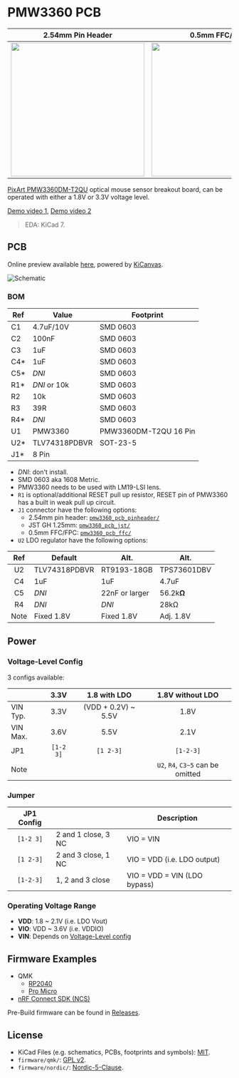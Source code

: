 # PMW3360 PCB

| 2.54mm Pin Header                                                                                     | 0.5mm FFC/FPC                                                                                         |
| ----------------------------------------------------------------------------------------------------- | ----------------------------------------------------------------------------------------------------- |
| <a href="https://i.imgur.com/dnOzjEC.jpg"><img src="https://i.imgur.com/dnOzjEC.jpg" width="300"></a> | <a href="https://i.imgur.com/n6hp9wy.jpg"><img src="https://i.imgur.com/n6hp9wy.jpg" width="300"></a> |

[PixArt PMW3360DM-T2QU](https://www.pixart.com/products-detail/10/PMW3360DM-T2QU) optical mouse sensor breakout board, can be operated with either a 1.8V or 3.3V voltage level.

[Demo video 1](https://youtu.be/orrze81mV_8?t=312), [Demo video 2](https://youtu.be/CSA7Ih7nAls?si=umx-Psb8-lRDeviu)

> EDA: KiCad 7.

## PCB

Online preview available [here](https://kicanvas.org/?github=https%3A%2F%2Fgithub.com%2Fsiderakb%2Fpmw3360-pcb%2Ftree%2Fmain%2Fpmw3360_pcb_pinheader), powered by [KiCanvas](https://github.com/theacodes/kicanvas).

![Schematic](https://i.imgur.com/PXqMESW.jpg)

### BOM

| Ref  | Value         | Footprint             |
| ---- | ------------- | --------------------- |
| C1   | 4.7uF/10V     | SMD 0603              |
| C2   | 100nF         | SMD 0603              |
| C3   | 1uF           | SMD 0603              |
| C4\* | 1uF           | SMD 0603              |
| C5\* | *DNI*         | SMD 0603              |
| R1\* | *DNI* or 10k  | SMD 0603              |
| R2   | 10k           | SMD 0603              |
| R3   | 39R           | SMD 0603              |
| R4\* | *DNI*         | SMD 0603              |
| U1   | PMW3360       | PMW3360DM-T2QU 16 Pin |
| U2\* | TLV74318PDBVR | SOT-23-5              |
| J1\* | 8 Pin         |                       |

- *DNI*: don't install.
- SMD 0603 aka 1608 Metric.
- PMW3360 needs to be used with LM19-LSI lens.
- `R1` is optional/additional RESET pull up resistor, RESET pin of PMW3360 has a built in weak pull up circuit.
- `J1` connector have the following options:
    - 2.54mm pin header: [`pmw3360_pcb_pinheader/`](/pmw3360_pcb_pinheader/)
    - JST GH 1.25mm: [`pmw3360_pcb_jst/`](/pmw3360_pcb_jst/)
    - 0.5mm FFC/FPC: [`pmw3360_pcb_ffc/`](/pmw3360_pcb_ffc/)
- `U2` LDO regulator have the following options:

|  Ref  | Default       | Alt.           | Alt.        |
| :---: | ------------- | -------------- | ----------- |
|  U2   | TLV74318PDBVR | RT9193-18GB    | TPS73601DBV |
|  C4   | 1uF           | 1uF            | 4.7uF       |
|  C5   | *DNI*         | 22nF or larger | 56.2k**Ω**  |
|  R4   | *DNI*         | *DNI*          | 28kΩ        |
| Note  | Fixed 1.8V    | Fixed 1.8V     | Adj. 1.8V   |

## Power

### Voltage-Level Config

3 configs available:

|          |   3.3V    |    1.8 with LDO     |         1.8V without LDO          |
| -------- | :-------: | :-----------------: | :-------------------------------: |
| VIN Typ. |   3.3V    | (VDD + 0.2V) ~ 5.5V |               1.8V                |
| VIN Max. |   3.6V    |        5.5V         |               2.1V                |
| JP1      | `[1-2 3]` |      `[1 2-3]`      |             `[1-2-3]`             |
| Note     |           |                     | `U2`, `R4`, `C3~5` can be omitted |

### Jumper

| JP1 Config |                     | Description                  |
| :--------: | ------------------- | ---------------------------- |
| `[1-2 3]`  | 2 and 1 close, 3 NC | VIO = VIN                    |
| `[1 2-3]`  | 2 and 3 close, 1 NC | VIO = VDD (i.e. LDO output)  |
| `[1-2-3]`  | 1, 2 and 3 close    | VIO = VDD = VIN (LDO bypass) |

### Operating Voltage Range

- **VDD**: 1.8 ~ 2.1V (i.e. LDO Vout)
- **VIO**: VDD ~ 3.6V (i.e. VDDIO)
- **VIN**: Depends on [Voltage-Level config](#voltage-level-config)

## Firmware Examples

- QMK
    - [RP2040](/firmware/qmk/pmw3360_rp2040/)
    - [Pro Micro](/firmware/qmk/pmw3360_promicro/)
- [nRF Connect SDK (NCS)](/firmware/nordic/)

Pre-Build firmware can be found in [Releases](https://github.com/siderakb/pmw3360-pcb/releases/tag/fw_v0.1.0).

## License

- KiCad Files (e.g. schematics, PCBs, footprints and symbols): [MIT](/LICENSE).
- `firmware/qmk/`: [GPL v2](/LICENSE_QMK).
- `firmware/nordic/`: [Nordic-5-Clause](/LICENSE_Nordic).
